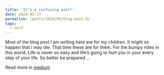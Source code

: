 ```yaml
---
title: 'It’s a confusing post!'
date: 2024-02-17
permalink: /posts/2024/02/blog-post-9/
tags:
  - Self
---
```


Most of the blog post I am writing here are for my children. It might so happen that I may die. That time these are for them. For the bumpy rides in this world. Life is never so easy and life’s going to hurt you in your every step of your life. So better be prepared ...

Read more in [medium](https://medium.com/@rafsunsheikh116/its-a-confusing-post-b2ff4e07ef66)
